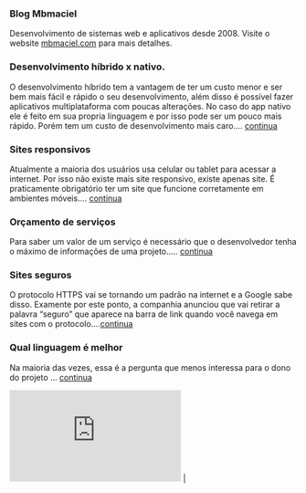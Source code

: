 ### Blog Mbmaciel
Desenvolvimento de sistemas web e aplicativos desde 2008. Visite o website [mbmaciel.com](https://mbmaciel.com) para mais detalhes.

### Desenvolvimento híbrido x nativo.
O desenvolvimento híbrido tem a vantagem de ter um custo menor e ser bem mais fácil e rápido o seu desenvolvimento, além disso é possível fazer aplicativos multiplataforma com poucas alterações. No caso do app nativo ele é feito em sua propria linguagem e por isso pode ser um pouco mais rápido. Porém tem um custo de desenvolvimento mais caro.... [continua](hibrido-nativo)

### Sites responsivos
Atualmente a maioria dos usuários usa celular ou tablet para acessar a internet. Por isso não existe mais site responsivo, existe apenas site. É praticamente obrigatório ter um site que funcione corretamente em ambientes móveis.... [continua](responsivos)

### Orçamento de serviços
Para saber um valor de um serviço é necessário que o desenvolvedor tenha o máximo de informações de uma projeto..... [continua](orcamento)

### Sites seguros
O protocolo HTTPS vai se tornando um padrão na internet e a Google sabe disso. Examente por este ponto, a companhia anunciou que vai retirar a palavra “seguro” que aparece na barra de link quando você navega em sites com o protocolo....[continua](site-seguro)

### Qual linguagem é melhor
Na maioria das vezes, essa é a pergunta que menos interessa para o dono do projeto ... [continua](melhor-linguagem)


<iframe height='160' width='300' frameborder='0' allowtransparency='true' scrolling='no' src='https://www.strava.com/athletes/187728/activity-summary/6915f7dadbc4c53dbfd30ff2c704ff9cde2a15c1'></iframe> | <a href="https://www.freelancermap.com/freelancers-directory/freelancer-profiles/development/76305-profil-mauricio-maciel-aus-rio-de-janeiro.html" target="_blank" title="Profile of Mauricio Maciel on www.freelancermap.com">
